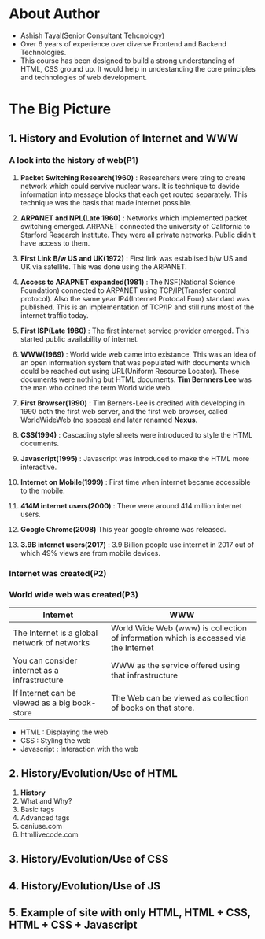 # About Author

- Ashish Tayal(Senior Consultant Tehcnology)
- Over 6 years of experience over diverse Frontend and Backend Technologies.
- This course has been designed to build a strong understanding of HTML, CSS ground up. It would help in undestanding the core principles and technologies of web development.

# The Big Picture

## 1. History and Evolution of Internet and WWW

### A look into the history of web(P1)

1. **Packet Switching Research(1960)** : Researchers were tring to create network which could servive nuclear wars. It is technique to devide information into message blocks that each get routed separately. This technique was the basis that made internet possible.

2. **ARPANET and NPL(Late 1960)** : Networks which implemented packet switching emerged. ARPANET connected the university of California to Starford Research Institute. They were all private networks. Public didn't have access to them.

3. **First Link B/w US and UK(1972)** : First link was establised b/w US and UK via satellite. This was done using the ARPANET.

4. **Access to ARAPNET expanded(1981)** : The NSF(National Science Foundation) connected to ARPANET using TCP/IP(Transfer control protocol). Also the same year IP4(Internet Protocal Four) standard was published. This is an implementation of TCP/IP and still runs most of the internet traffic today.

5. **First ISP(Late 1980)** : The first internet service provider emerged. This started public availability of internet.

6. **WWW(1989)** : World wide web came into existance. This was an idea of an open information system that was populated with documents which could be reached out using URL(Uniform Resource Locator). These documents were nothing but HTML documents. **Tim Bernners Lee** was the man who coined the term World wide web. 

7. **First Browser(1990)** : Tim Berners-Lee is credited with developing in 1990 both the first web server, and the first web browser, called WorldWideWeb (no spaces) and later renamed **Nexus**.

8. **CSS(1994)** : Cascading style sheets were introduced to style the HTML documents.

9. **Javascript(1995)** : Javascript was introduced to make the HTML more interactive.

10. **Internet on Mobile(1999)** : First time when internet became accessible to the mobile.

11. **414M internet users(2000)** : There were around 414 million internet users.

12. **Google Chrome(2008)** This year google chrome was released.

13. **3.9B internet users(2017)** : 3.9 Billion people use internet in 2017 out of which 49% views are from mobile devices.

### Internet was created(P2)

### World wide web was created(P3)

 Internet | WWW 
 -- | --
 The Internet is a global network of networks | World Wide Web (www) is collection of information which is accessed via the Internet
 You can consider internet as a infrastructure | WWW as the service offered using that infrastructure
 If Internet can be viewed as a big book-store |  The Web can be viewed as collection of books on that store.



- HTML : Displaying the web
- CSS  : Styling the web
- Javascript : Interaction with the web

## 2. History/Evolution/Use of HTML

1. **History**
2. What and Why?
3. Basic tags
4. Advanced tags
5. caniuse.com
6. htmllivecode.com

## 3. History/Evolution/Use of CSS

## 4. History/Evolution/Use of JS

## 5. Example of site with only HTML, HTML + CSS, HTML + CSS + Javascript

